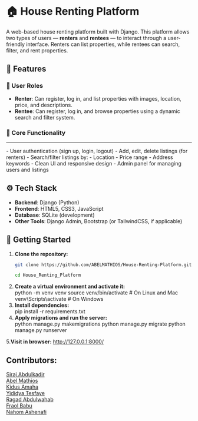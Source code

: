 # 🏠 House Renting Platform

A web-based house renting platform built with Django. This platform allows two types of users — **renters** and **rentees** — to interact through a user-friendly interface. Renters can list properties, while rentees can search, filter, and rent properties.

## 🔧 Features

### 👤 User Roles

- **Renter**: Can register, log in, and list properties with images, location, price, and descriptions.
- **Rentee**: Can register, log in, and browse properties using a dynamic search and filter system.

### 📌 Core Functionality

<hr>
- User authentication (sign up, login, logout)
- Add, edit, delete listings (for renters)
- Search/filter listings by:
  - Location
  - Price range
  - Address keywords
- Clean UI and responsive design
- Admin panel for managing users and listings

## ⚙️ Tech Stack

- **Backend**: Django (Python)
- **Frontend**: HTML5, CSS3, JavaScript
- **Database**: SQLite (development)
- **Other Tools**: Django Admin, Bootstrap (or TailwindCSS, if applicable)

## 🚀 Getting Started

1. **Clone the repository:**
   ```bash
   git clone https://github.com/ABELMATHIOS/House-Renting-Platform.git
   
   cd House_Renting_Platform
   ```
2. **Create a virtual environment and activate it:** <br>
   python -m venv venv
   source venv/bin/activate # On Linux and Mac <br>
   venv\Scripts\activate    # On Windows
3. **Install dependencies:** <br>
   pip install -r requirements.txt
4. **Apply migrations and run the server:**<br>
   python manage.py makemigrations
   python manage.py migrate
   python manage.py runserver

5.**Visit in browser:**
http://127.0.0.1:8000/

## Contributors:<br/>

<a href="https://github.com/Siraj-Abdulkadir">Siraj Abdulkadir</a> <br/>
<a href="https://github.com/ABELMATHIOS">Abel Mathios<br/>
<a href="https://github.com/kidusamaha">Kidus Amaha<br/>
<a href="https://github.com/yididya01">Yididya Tesfaye<br/>
<a href="https://github.com/ragadabdu">Ragad Abdulwahab<br/>
<a href="https://github.com/frankiyyaa">Fraol Babu<br/>
<a href="https://github.com/nahom1971">Nahom Ashenafi<br/>
